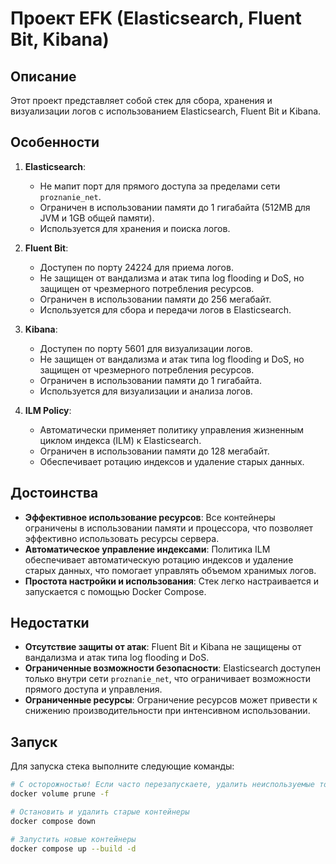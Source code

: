 # Проект EFK (Elasticsearch, Fluent Bit, Kibana)

## Описание

Этот проект представляет собой стек для сбора, хранения и визуализации логов с использованием Elasticsearch, Fluent Bit и Kibana. 

## Особенности

1. **Elasticsearch**:
   - Не мапит порт для прямого доступа за пределами сети `proznanie_net`.
   - Ограничен в использовании памяти до 1 гигабайта (512MB для JVM и 1GB общей памяти).
   - Используется для хранения и поиска логов.

2. **Fluent Bit**:
   - Доступен по порту 24224 для приема логов.
   - Не защищен от вандализма и атак типа log flooding и DoS, но защищен от чрезмерного потребления ресурсов.
   - Ограничен в использовании памяти до 256 мегабайт.
   - Используется для сбора и передачи логов в Elasticsearch.

3. **Kibana**:
   - Доступен по порту 5601 для визуализации логов.
   - Не защищен от вандализма и атак типа log flooding и DoS, но защищен от чрезмерного потребления ресурсов.
   - Ограничен в использовании памяти до 1 гигабайта.
   - Используется для визуализации и анализа логов.

4. **ILM Policy**:
   - Автоматически применяет политику управления жизненным циклом индекса (ILM) к Elasticsearch.
   - Ограничен в использовании памяти до 128 мегабайт.
   - Обеспечивает ротацию индексов и удаление старых данных.

## Достоинства

- **Эффективное использование ресурсов**: Все контейнеры ограничены в использовании памяти и процессора, что позволяет эффективно использовать ресурсы сервера.
- **Автоматическое управление индексами**: Политика ILM обеспечивает автоматическую ротацию индексов и удаление старых данных, что помогает управлять объемом хранимых логов.
- **Простота настройки и использования**: Стек легко настраивается и запускается с помощью Docker Compose.

## Недостатки

- **Отсутствие защиты от атак**: Fluent Bit и Kibana не защищены от вандализма и атак типа log flooding и DoS.
- **Ограниченные возможности безопасности**: Elasticsearch доступен только внутри сети `proznanie_net`, что ограничивает возможности прямого доступа и управления.
- **Ограниченные ресурсы**: Ограничение ресурсов может привести к снижению производительности при интенсивном использовании.

## Запуск

Для запуска стека выполните следующие команды:

```sh
# С осторожностью! Если часто перезапускаете, удалить неиспользуемые тома
docker volume prune -f

# Остановить и удалить старые контейнеры
docker compose down

# Запустить новые контейнеры
docker compose up --build -d
